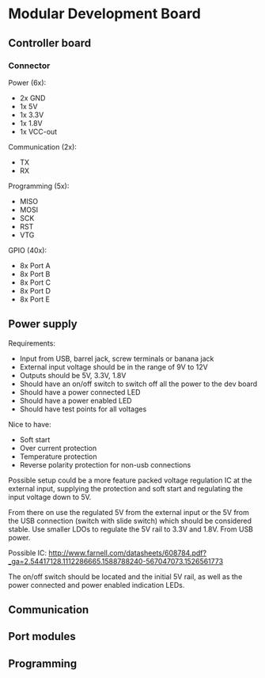 # Modular Development Board


## Controller board


### Connector

Power (6x):

* 2x GND
* 1x 5V
* 1x 3.3V
* 1x 1.8V
* 1x VCC-out

Communication (2x):

* TX
* RX

Programming (5x):

* MISO
* MOSI
* SCK
* RST
* VTG

GPIO (40x):

* 8x Port A
* 8x Port B
* 8x Port C
* 8x Port D
* 8x Port E

## Power supply

Requirements:

* Input from USB, barrel jack, screw terminals or banana jack
* External input voltage should be in the range of 9V to 12V
* Outputs should be 5V, 3.3V, 1.8V
* Should have an on/off switch to switch off all the power to the dev board
* Should have a power connected LED
* Should have a power enabled LED
* Should have test points for all voltages

Nice to have:
* Soft start
* Over current protection
* Temperature protection
* Reverse polarity protection for non-usb connections

Possible setup could be a more feature packed voltage regulation IC 
at the external input, supplying the protection and soft start and
regulating the input voltage down to 5V. 

From there on use the regulated 5V from the external input or the 5V
from the USB connection (switch with slide switch) which should be 
considered stable. Use smaller LDOs to regulate the 5V rail to 3.3V 
and 1.8V. From USB power.

Possible IC: http://www.farnell.com/datasheets/608784.pdf?_ga=2.54417128.1112286665.1588788240-567047073.1526561773

The on/off switch should be located and the initial 5V rail, as well
as the power connected and power enabled indication LEDs.

## Communication

## Port modules

## Programming